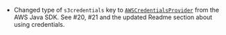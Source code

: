 * Changed type of `s3credentials` key to [`AWSCredentialsProvider`](http://docs.aws.amazon.com/AWSJavaSDK/latest/javadoc/com/amazonaws/auth/AWSCredentialsProvider.html) from the AWS Java SDK. See #20, #21 and the updated Readme section about using credentials.

